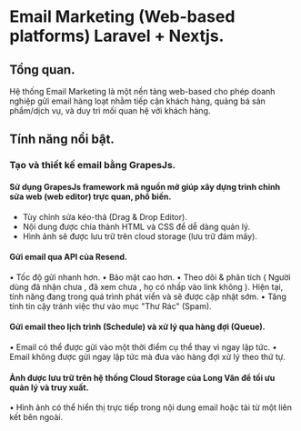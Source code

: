 # Email Marketing (Web-based platforms) Laravel + Nextjs.
## Tổng quan.
Hệ thống Email Marketing là một nền tảng web-based cho phép doanh nghiệp gửi email hàng loạt nhằm tiếp cận khách hàng, quảng bá sản phẩm/dịch vụ, và duy trì mối quan hệ với khách hàng.
## Tính năng nổi bật.
### Tạo và thiết kế email bằng GrapesJs.
#### Sử dụng GrapesJs framework mã nguồn mở giúp xây dựng trình chỉnh sửa web (web editor) trực quan, phổ biến. 
- Tùy chỉnh sửa kéo-thả (Drag & Drop Editor).  
- Nội dung được chia thành HTML và CSS để dễ dàng quản lý.  
- Hình ảnh sẽ được lưu trữ trên cloud storage (lưu trữ đám mây).
#### Gửi email qua API của Resend.
  •  Tốc độ gửi nhanh hơn.
  •  Bảo mật cao hơn. 
  •  Theo dõi & phân tích ( Người dùng đã nhận chưa , đã xem chưa , họ có nhấp vào link không ). Hiện tại, tính năng 
     đang trong quá trình phát viển và sẽ được cập nhật sớm. 
  •  Tăng tính tin cậy tránh việc thư vào mục "Thư Rác" (Spam).
#### Gửi email theo lịch trình (Schedule) và xử lý qua hàng đợi (Queue).
  • Email có thể được gửi vào một thời điểm cụ thể thay vì ngay lập tức.
  • Email không được gửi ngay lập tức mà đưa vào hàng đợi xử lý theo thứ tự.
#### Ảnh được lưu trữ trên hệ thống Cloud Storage của Long Vân để tối ưu quản lý và truy xuất.
  • Hình ảnh có thể hiển thị trực tiếp trong nội dung email hoặc tải từ một liên kết bên ngoài.
